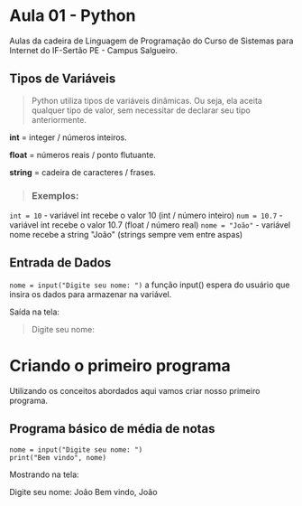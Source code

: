 # Aula 01 - Python

Aulas da cadeira de Linguagem de Programação do Curso de Sistemas para Internet do IF-Sertão PE - Campus Salgueiro.


## Tipos de Variáveis

>Python utiliza tipos de variáveis dinâmicas. Ou seja, ela aceita qualquer tipo de valor, sem necessitar de declarar seu tipo anteriormente.

**int** = integer / números inteiros.

**float** = números reais / ponto flutuante.

**string** = cadeira de caracteres / frases.

>### Exemplos:
`int = 10` - variável int recebe o valor 10 (int / número inteiro)
`num = 10.7` - variável int recebe o valor 10.7 (float / número real)
`nome = "João"` - variável nome recebe a string "João" (strings sempre vem entre aspas)

## Entrada de Dados

`nome = input("Digite seu nome: ")`
a função input() espera do usuário que insira os dados para armazenar na variável.

Saída na tela:
>Digite seu nome: 

# Criando o primeiro programa
Utilizando os conceitos abordados aqui vamos criar nosso primeiro programa.

 ## Programa básico de média de notas
```
nome = input("Digite seu nome: ")
print("Bem vindo", nome)
```

Mostrando na tela:

Digite seu nome: João
Bem vindo, João